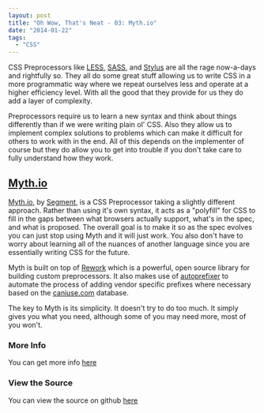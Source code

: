 ```yaml
---
layout: post
title: "Oh Wow, That's Neat - 03: Myth.io"
date: "2014-01-22"
tags: 
  - "CSS"
---
```


<p class="intro"><span class="dropcap">C</span>SS Preprocessors like <a href="http://www.lesscss.org/" target="_blank">LESS</a>, <a href="http://sass-lang.com/" target="_blank">SASS</a>, and <a href="http://learnboost.github.io/stylus/" target="_blank">Stylus</a> are all the rage now-a-days and rightfully so. They all do some great stuff allowing us to write CSS in a more programmatic way where we repeat ourselves less and operate at a higher efficiency level. With all the good that they provide for us they do add a layer of complexity.</p>

Preprocessors require us to learn a new syntax and think about things differently than if we were writing plain ol' CSS. Also they allow us to implement complex solutions to problems which can make it difficult for others to work with in the end. All of this depends on the implementer of course but they do allow you to get into trouble if you don't take care to fully understand how they work.

## [Myth.io](http://www.myth.io/)

[Myth.io](http://www.myth.io/), by [Segment](https://segment.io/), is a CSS Preprocessor taking a slightly different approach. Rather than using it's own syntax, it acts as a "polyfill" for CSS to fill in the gaps between what browsers actually support, what's in the spec, and what is proposed. The overall goal is to make it so as the spec evolves you can just stop using Myth and it will just work. You also don't have to worry about learning all of the nuances of another language since you are essentially writing CSS for the future.

Myth is built on top of [Rework](https://github.com/reworkcss/rework) which is a powerful, open source library for building custom preprocessors. It also makes use of [autoprefixer](https://github.com/ai/autoprefixer) to automate the process of adding vendor specific prefixes where necessary based on the [caniuse.com](http://caniuse.com/) database.

The key to Myth is its simplicity. It doesn't try to do too much. It simply gives you what you need, although some of you may need more, most of you won't.

### More Info

You can get more info [here](http://www.myth.io/)

### View the Source

You can view the source on github [here](https://github.com/segmentio/myth)
